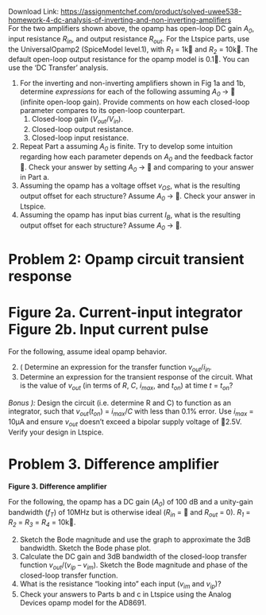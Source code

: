 Download Link: https://assignmentchef.com/product/solved-uwee538-homework-4-dc-analysis-of-inverting-and-non-inverting-amplifiers
<br>
For the two amplifiers shown above, the opamp has open-loop DC gain <em>A<sub>0</sub></em>, input resistance <em>R<sub>in</sub></em>, and output resistance <em>R<sub>out</sub></em>. For the Ltspice parts, use the UniversalOpamp2 (SpiceModel level.1), with <em>R<sub>1</sub></em> = 1k and <em>R<sub>2</sub></em> = 10k. The default open-loop output resistance for the opamp model is 0.1. You can use the ‘DC Transfer’ analysis.

<ol>

 <li>For the inverting and non-inverting amplifiers shown in Fig 1a and 1b, determine <em>expressions</em> for each of the following assuming <em>A<sub>0 </sub></em>→  (infinite open-loop gain). Provide comments on how each closed-loop parameter compares to its open-loop counterpart.

  <ol>

   <li>Closed-loop gain (<em>V<sub>out</sub></em>/<em>V<sub>in</sub></em>).</li>

   <li>Closed-loop output resistance.</li>

   <li>Closed-loop input resistance.</li>

  </ol></li>

 <li> Repeat Part a assuming <em>A<sub>0</sub></em> is finite. Try to develop some intuition regarding how each parameter depends on <em>A<sub>0</sub></em> and the feedback factor . Check your answer by setting <em>A<sub>0 </sub></em>→  and comparing to your answer in Part a.</li>

 <li> Assuming the opamp has a voltage offset <em>v<sub>OS</sub></em>, what is the resulting output offset for each structure? Assume <em>A<sub>0 </sub></em>→ <em>.</em> Check your answer in Ltspice.</li>

 <li> Assuming the opamp has input bias current <em>I<sub>B</sub></em>, what is the resulting output offset for each structure? Assume <em>A<sub>0 </sub></em>→ <em>.</em></li>

</ol>

<strong>             </strong>

<h1>Problem 2: Opamp circuit transient response</h1>

<h1>             Figure 2a. Current-input integrator                                      Figure 2b. Input current pulse</h1>




For the following, assume ideal opamp behavior.

<ol start="2">

 <li>( Determine an expression for the transfer function <em>v<sub>out</sub></em>/<em>i<sub>in</sub>.</em></li>

 <li> Determine an expression for the transient response of the circuit. What is the value of <em>v<sub>out</sub></em> (in terms of <em>R</em>, <em>C</em>, <em>i<sub>max</sub></em>, and <em>t<sub>on</sub></em>) at time <em>t</em> = <em>t<sub>on</sub></em>?</li>

</ol>

<em>Bonus ):</em> Design the circuit (i.e. determine R and C) to function as an integrator, such that             <em>v<sub>out</sub></em>(<em>t<sub>on</sub></em>) = <em>i<sub>max</sub></em>/<em>C </em>with less than 0.1% error<em>.</em> Use <em>i<sub>max</sub></em> = 10µA and ensure <em>v<sub>out</sub></em> doesn’t exceed a bipolar supply voltage of 2.5V. Verify your design in Ltspice.

<strong>                </strong>

<h1>Problem 3. Difference amplifier</h1>

<strong>Figure 3. Difference amplifier </strong>

For the following, the opamp has a DC gain (<em>A<sub>0</sub></em>) of 100 dB and a unity-gain bandwidth (<em>f<sub>T</sub></em>) of 10MHz but is otherwise ideal (<em>R<sub>in</sub></em> =  and <em>R<sub>out</sub></em> = 0). <em>R<sub>1</sub></em> = <em>R<sub>2</sub></em> = <em>R<sub>3</sub></em> = <em>R<sub>4</sub></em> = 10k.

<ol start="2">

 <li> Sketch the Bode magnitude and use the graph to approximate the 3dB bandwidth. Sketch the Bode phase plot.</li>

 <li>Calculate the DC gain and 3dB bandwidth of the closed-loop transfer function <em>v<sub>out</sub></em>/(<em>v<sub>ip</sub></em> – <em>v<sub>im</sub></em>). Sketch the Bode magnitude and phase of the closed-loop transfer function.</li>

 <li> What is the resistance “looking into” each input (<em>v<sub>im</sub></em> and <em>v<sub>ip</sub></em>)?</li>

 <li> Check your answers to Parts b and c in Ltspice using the Analog Devices opamp model for the AD8691.</li>

</ol>





